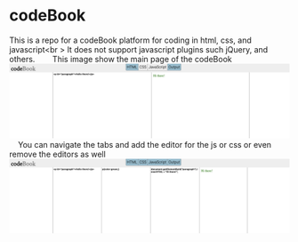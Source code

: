 # codeBook
This is a repo for a codeBook platform for coding in html, css, and javascript<br \>
It does not support javascript plugins such jQuery, and others.&nbsp;
&nbsp;
&nbsp;
&nbsp;
This image show the main page of the codeBook
&nbsp;
&nbsp;
![](images/mainPage.png)
&nbsp;&nbsp;&nbsp;
You can navigate the tabs and add the editor for the js or css or even remove the editors as well
![](images/navigate.png)
